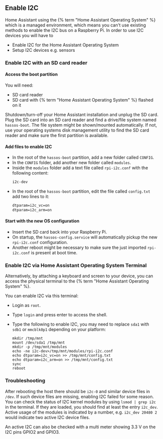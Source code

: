 ## Enable I2C

Home Assistant using the {% term "Home Assistant Operating System" %} which is a managed environment, which means you can't use existing methods to enable the I2C bus on a Raspberry Pi. In order to use I2C devices you will have to 
- Enable I2C for the Home Assistant Operating System 
- Setup I2C devices e.g. sensors

### Enable I2C with an SD card reader

#### Access the boot partition

You will need:
- SD card reader
- SD card with {% term "Home Assistant Operating System" %} flashed on it

Shutdown/turn-off your Home Assistant installation and unplug the SD card.
Plug the SD card into an SD card reader and find a drive/file system named
`hassos-boot`. The file system might be shown/mounted automatically. If not,
use your operating systems disk management utility to find the SD card reader
and make sure the first partition is available.

#### Add files to enable I2C

- In the root of the `hassos-boot` partition, add a new folder called `CONFIG`.
- In the `CONFIG` folder, add another new folder called `modules`.
- Inside the `modules` folder add a text file called `rpi-i2c.conf` with the following content:
  ```txt
  i2c-dev
  ```
- In the root of the `hassos-boot` partition, edit the file called `config.txt` add two lines
  to it:
  ```txt
  dtparam=i2c_vc=on
  dtparam=i2c_arm=on
  ```

#### Start with the new OS configuration

- Insert the SD card back into your Raspberry Pi.
- On startup, the `hassos-config.service` will automatically pickup the new
  `rpi-i2c.conf` configuration.
- Another reboot might be necessary to make sure the just imported `rpi-i2c.conf` is
  present at boot time.

### Enable I2C via Home Assistant Operating System Terminal

Alternatively, by attaching a keyboard and screen to your device, you can access the physical terminal to the {% term "Home Assistant Operating System" %}.

You can enable I2C via this terminal:

- Login as `root`.
- Type `login` and press enter to access the shell.
- Type the following to enable I2C, you may need to replace `sda1` with `sdb1` or `mmcblk0p1` depending on your platform:

  ```shell
  mkdir /tmp/mnt
  mount /dev/sda1 /tmp/mnt
  mkdir -p /tmp/mnt/modules
  echo -ne i2c-dev>/tmp/mnt/modules/rpi-i2c.conf
  echo dtparam=i2c_vc=on >> /tmp/mnt/config.txt
  echo dtparam=i2c_arm=on >> /tmp/mnt/config.txt
  sync
  reboot
  ```
### Troubleshooting

After rebooting the host there should be `i2c-0` and similar device files in `/dev`. If such device files are missing, enabling I2C failed for some reason. You can check the status of I2C kernel modules by using `lsmod | grep i2c` in the terminal. If they are loaded, you should find at least the entry `i2c_dev`. Active usage of the modules is indicated by a number, e.g. `i2c_dev 20480 2` would indicate two active I2C device files.

An active I2C can also be checked with a multi meter showing 3.3 V on the I2C pins GPIO2 and GPIO3. 
  
